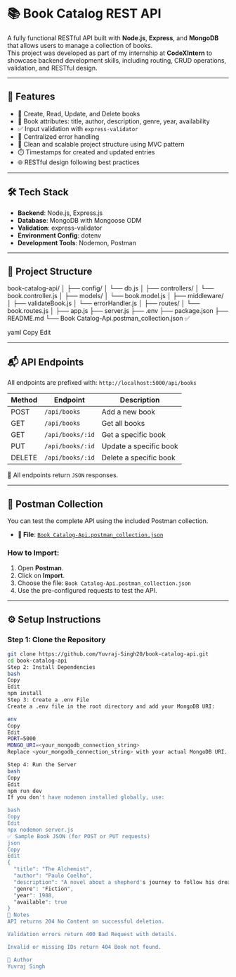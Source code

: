 # 📚 Book Catalog REST API

A fully functional RESTful API built with **Node.js**, **Express**, and **MongoDB** that allows users to manage a collection of books.  
This project was developed as part of my internship at **CodeXIntern** to showcase backend development skills, including routing, CRUD operations, validation, and RESTful design.

---

## 🚀 Features

- 📖 Create, Read, Update, and Delete books
- 🧾 Book attributes: title, author, description, genre, year, availability
- ✅ Input validation with `express-validator`
- 🔄 Centralized error handling
- 📁 Clean and scalable project structure using MVC pattern
- ⏱️ Timestamps for created and updated entries
- 🌐 RESTful design following best practices

---

## 🛠️ Tech Stack

- **Backend**: Node.js, Express.js
- **Database**: MongoDB with Mongoose ODM
- **Validation**: express-validator
- **Environment Config**: dotenv
- **Development Tools**: Nodemon, Postman

---

## 📁 Project Structure

book-catalog-api/
│
├── config/
│ └── db.js
│
├── controllers/
│ └── book.controller.js
│
├── models/
│ └── book.model.js
│
├── middleware/
│ ├── validateBook.js
│ └── errorHandler.js
│
├── routes/
│ └── book.routes.js
│
├── app.js
├── server.js
├── .env
├── package.json
├── README.md
└── Book Catalog-Api.postman_collection.json ✅

yaml
Copy
Edit

---

## 📬 API Endpoints

All endpoints are prefixed with: `http://localhost:5000/api/books`

| Method | Endpoint               | Description             |
|--------|------------------------|-------------------------|
| POST   | `/api/books`           | Add a new book          |
| GET    | `/api/books`           | Get all books           |
| GET    | `/api/books/:id`       | Get a specific book     |
| PUT    | `/api/books/:id`       | Update a specific book  |
| DELETE | `/api/books/:id`       | Delete a specific book  |

📌 All endpoints return `JSON` responses.

---

## 🧪 Postman Collection

You can test the complete API using the included Postman collection.

- **📁 File**: [`Book Catalog-Api.postman_collection.json`](./Book%20Catalog-Api.postman_collection.json)

### How to Import:

1. Open **Postman**.
2. Click on **Import**.
3. Choose the file: `Book Catalog-Api.postman_collection.json`
4. Use the pre-configured requests to test the API.

---

## ⚙️ Setup Instructions

### Step 1: Clone the Repository

```bash
git clone https://github.com/Yuvraj-Singh20/book-catalog-api.git
cd book-catalog-api
Step 2: Install Dependencies
bash
Copy
Edit
npm install
Step 3: Create a .env File
Create a .env file in the root directory and add your MongoDB URI:

env
Copy
Edit
PORT=5000
MONGO_URI=<your_mongodb_connection_string>
Replace <your_mongodb_connection_string> with your actual MongoDB URI.

Step 4: Run the Server
bash
Copy
Edit
npm run dev
If you don't have nodemon installed globally, use:

bash
Copy
Edit
npx nodemon server.js
✅ Sample Book JSON (for POST or PUT requests)
json
Copy
Edit
{
  "title": "The Alchemist",
  "author": "Paulo Coelho",
  "description": "A novel about a shepherd's journey to follow his dreams.",
  "genre": "Fiction",
  "year": 1988,
  "available": true
}
📌 Notes
API returns 204 No Content on successful deletion.

Validation errors return 400 Bad Request with details.

Invalid or missing IDs return 404 Book not found.

🙌 Author
Yuvraj Singh
